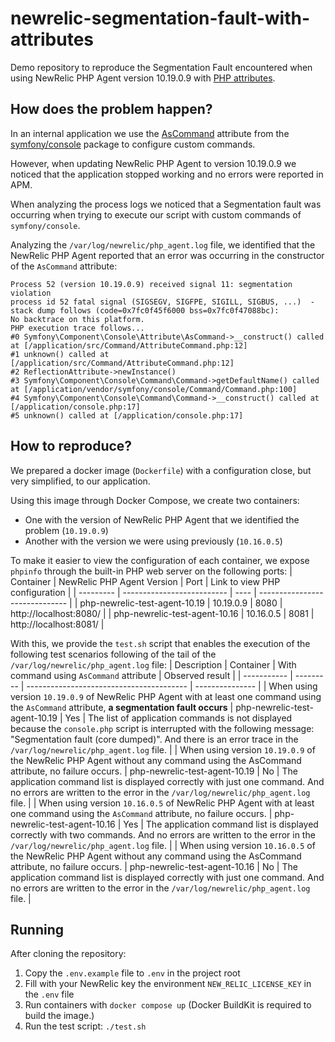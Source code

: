 # newrelic-segmentation-fault-with-attributes
Demo repository to reproduce the Segmentation Fault encountered when using NewRelic PHP Agent version 10.19.0.9 with [PHP attributes](https://www.php.net/manual/en/language.attributes.overview.php).

## How does the problem happen?
In an internal application we use the [AsCommand](https://symfony.com/doc/current/console.html#console_registering-the-command) attribute from the [symfony/console](https://packagist.org/packages/symfony/console) package to configure custom commands.

However, when updating NewRelic PHP Agent to version 10.19.0.9 we noticed that the application stopped working and no errors were reported in APM.

When analyzing the process logs we noticed that a Segmentation fault was occurring when trying to execute our script with custom commands of `symfony/console`.

Analyzing the `/var/log/newrelic/php_agent.log` file, we identified that the NewRelic PHP Agent reported that an error was occurring in the constructor of the `AsCommand` attribute:
```
Process 52 (version 10.19.0.9) received signal 11: segmentation violation
process id 52 fatal signal (SIGSEGV, SIGFPE, SIGILL, SIGBUS, ...)  - stack dump follows (code=0x7fc0f45f6000 bss=0x7fc0f47088bc):
No backtrace on this platform.
PHP execution trace follows...
#0 Symfony\Component\Console\Attribute\AsCommand->__construct() called at [/application/src/Command/AttributeCommand.php:12]
#1 unknown() called at [/application/src/Command/AttributeCommand.php:12]
#2 ReflectionAttribute->newInstance()
#3 Symfony\Component\Console\Command\Command->getDefaultName() called at [/application/vendor/symfony/console/Command/Command.php:100]
#4 Symfony\Component\Console\Command\Command->__construct() called at [/application/console.php:17]
#5 unknown() called at [/application/console.php:17]
```

## How to reproduce?
We prepared a docker image (`Dockerfile`) with a configuration close, but very simplified, to our application.

Using this image through Docker Compose, we create two containers:
 - One with the version of NewRelic PHP Agent that we identified the problem (`10.19.0.9`)
 - Another with the version we were using previously (`10.16.0.5`)

To make it easier to view the configuration of each container, we expose `phpinfo` through the built-in PHP web server on the following ports:
| Container | NewRelic PHP Agent Version | Port | Link to view PHP configuration |
| --------- | -------------------------- | ---- | ------------------------------ |
| php-newrelic-test-agent-10.19 | 10.19.0.9 | 8080 | http://localhost:8080/ |
| php-newrelic-test-agent-10.16 | 10.16.0.5 | 8081 | http://localhost:8081/ |


With this, we provide the `test.sh` script that enables the execution of the following test scenarios following of the tail of the `/var/log/newrelic/php_agent.log` file:
| Description | Container | With command using `AsCommand` attribute | Observed result |
| ----------- | --------- | ---------------------------------------- | --------------- |
| When using version `10.19.0.9` of NewRelic PHP Agent with at least one command using the `AsCommand` attribute, **a segmentation fault occurs** | php-newrelic-test-agent-10.19 | Yes | The list of application commands is not displayed because the `console.php` script is interrupted with the following message: "Segmentation fault (core dumped)". And there is an error trace in the `/var/log/newrelic/php_agent.log` file. |
| When using version `10.19.0.9` of the NewRelic PHP Agent without any command using the AsCommand attribute, no failure occurs. | php-newrelic-test-agent-10.19 | No | The application command list is displayed correctly with just one command. And no errors are written to the error in the `/var/log/newrelic/php_agent.log` file. |
| When using version `10.16.0.5` of NewRelic PHP Agent with at least one command using the `AsCommand` attribute, no failure occurs. | php-newrelic-test-agent-10.16 | Yes | The application command list is displayed correctly with two commands. And no errors are written to the error in the `/var/log/newrelic/php_agent.log` file. |
| When using version `10.16.0.5` of the NewRelic PHP Agent without any command using the AsCommand attribute, no failure occurs. | php-newrelic-test-agent-10.16 | No | The application command list is displayed correctly with just one command. And no errors are written to the error in the `/var/log/newrelic/php_agent.log` file. |

## Running
After cloning the repository:

1. Copy the `.env.example` file to `.env` in the project root
1. Fill with your NewRelic key the environment `NEW_RELIC_LICENSE_KEY` in the `.env` file
1. Run containers with `docker compose up` (Docker BuildKit is required to build the image.)
1. Run the test script: `./test.sh`